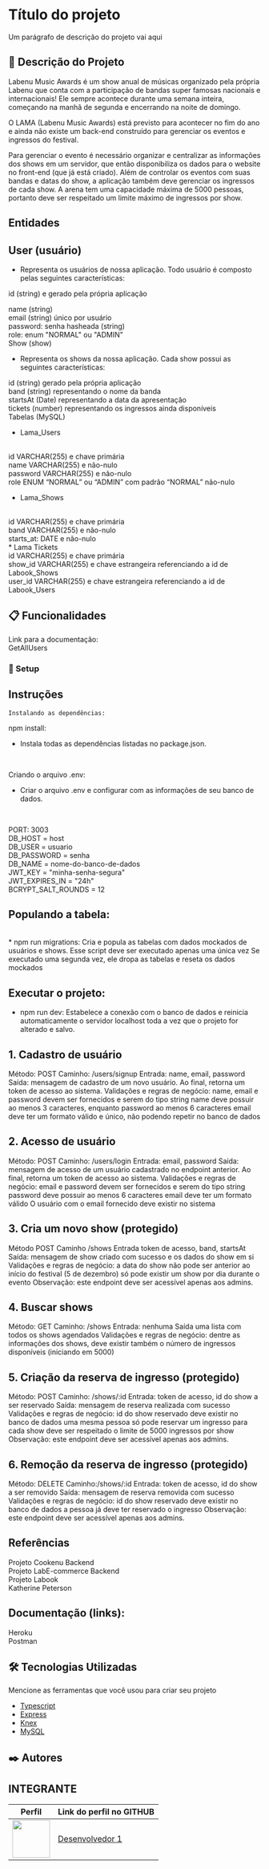 


# Título do projeto

Um parágrafo de descrição do projeto vai aqui

## 🚀 Descrição do Projeto

Labenu Music Awards é um show anual de músicas organizado pela própria Labenu que conta com a participação de bandas super famosas nacionais e internacionais! Ele sempre acontece durante uma semana inteira, começando na manhã de segunda e encerrando na noite de domingo.

O LAMA (Labenu Music Awards) está previsto para acontecer no fim do ano e ainda não existe um back-end construído para gerenciar os eventos e ingressos do festival.

Para gerenciar o evento é necessário organizar e centralizar as informações dos shows em um servidor, que então disponibiliza os dados para o website no front-end (que já está criado). Além de controlar os eventos com suas bandas e datas do show, a aplicação também deve gerenciar os ingressos de cada show. A arena tem uma capacidade máxima de 5000 pessoas, portanto deve ser respeitado um limite máximo de ingressos por show.

## Entidades

## User (usuário)
* Representa os usuários de nossa aplicação. Todo usuário é composto pelas seguintes características:

id (string) e gerado pela própria aplicação

name (string)
<br>
email (string) único por usuário
<br>
password: senha hasheada (string)
<br>
role: enum "NORMAL" ou "ADMIN"
<br>
Show (show)
<br>

* Representa os shows da nossa aplicação. Cada show possui as seguintes características:

id (string) gerado pela própria aplicação
<br>
band (string) representando o nome da banda
<br>
startsAt (Date) representando a data da apresentação
<br>
tickets (number) representando os ingressos ainda disponíveis
<br>
Tabelas (MySQL)
<br>

* Lama_Users
<br>
id VARCHAR(255) e chave primária
<br>
name VARCHAR(255) e não-nulo
<br>
password VARCHAR(255) e não-nulo
<br>
role ENUM “NORMAL” ou “ADMIN” com padrão “NORMAL” não-nulo

* Lama_Shows
<br>
id VARCHAR(255) e chave primária
<br>
band VARCHAR(255) e não-nulo
<br>
starts_at: DATE e não-nulo
<br>
* Lama Tickets
<br>
id VARCHAR(255) e chave primária
<br>
show_id VARCHAR(255) e chave estrangeira referenciando a id de Labook_Shows
<br>
user_id VARCHAR(255) e chave estrangeira referenciando a id de Labook_Users

## 📋 Funcionalidades

Link para a documentação:
<br>
GetAllUsers

### 🔧 Setup

## Instruções

```
Instalando as dependências:
```
npm install:
* Instala todas as dependências listadas no package.json.
<br>

Criando o arquivo .env:
<br>
* Criar o arquivo .env e configurar com as informações de seu banco de dados.
<br>

PORT: 3003
<br>
DB_HOST = host
<br>
DB_USER = usuario
<br>
DB_PASSWORD = senha
<br>
DB_NAME = nome-do-banco-de-dados
<br>
JWT_KEY = "minha-senha-segura"
<br>
JWT_EXPIRES_IN = "24h"
<br>
BCRYPT_SALT_ROUNDS = 12

## Populando a tabela:
<br>
* npm run migrations:
Cria e popula as tabelas com dados mockados de usuários e shows.
Esse script deve ser executado apenas uma única vez
Se executado uma segunda vez, ele dropa as tabelas e reseta os dados mockados

## Executar o projeto:
* npm run dev:
Estabelece a conexão com o banco de dados e reinicia automaticamente o servidor localhost toda a vez que o projeto for alterado e salvo.

## 1. Cadastro de usuário
Método: POST
Caminho: /users/signup
Entrada: name, email, password
Saída: mensagem de cadastro de um novo usuário. Ao final, retorna um token de acesso ao sistema.
Validações e regras de negócio:
name, email e password devem ser fornecidos e serem do tipo string
name deve possuir ao menos 3 caracteres, enquanto password ao menos 6 caracteres
email deve ter um formato válido e único, não podendo repetir no banco de dados
<br>
## 2. Acesso de usuário
Método: POST
Caminho: /users/login
Entrada: email, password
Saída: mensagem de acesso de um usuário cadastrado no endpoint anterior. Ao final, retorna um token de acesso ao sistema.
Validações e regras de negócio:
email e password devem ser fornecidos e serem do tipo string
password deve possuir ao menos 6 caracteres
email deve ter um formato válido
O usuário com o email fornecido deve existir no sistema
<br>
## 3. Cria um novo show (protegido)
Método POST
Caminho /shows
Entrada token de acesso, band, startsAt
Saída: mensagem de show criado com sucesso e os dados do show em si
Validações e regras de negócio:
a data do show não pode ser anterior ao início do festival (5 de dezembro)
só pode existir um show por dia durante o evento
Observação: este endpoint deve ser acessível apenas aos admins.
<br>
## 4. Buscar shows
Método: GET
Caminho: /shows
Entrada: nenhuma
Saída uma lista com todos os shows agendados
Validações e regras de negócio:
dentre as informações dos shows, deve existir também o número de ingressos disponíveis (iniciando em 5000)
<br>
## 5. Criação da reserva de ingresso (protegido)
Método: POST
Caminho: /shows/:id
Entrada: token de acesso, id do show a ser reservado
Saída: mensagem de reserva realizada com sucesso
Validações e regras de negócio:
id do show reservado deve existir no banco de dados
uma mesma pessoa só pode reservar um ingresso para cada show
deve ser respeitado o limite de 5000 ingressos por show
Observação: este endpoint deve ser acessível apenas aos admins.
<br>
## 6. Remoção da reserva de ingresso (protegido)
Método: DELETE
Caminho:/shows/:id
Entrada: token de acesso, id do show a ser removido
Saída: mensagem de reserva removida com sucesso
Validações e regras de negócio:
id do show reservado deve existir no banco de dados
a pessoa já deve ter reservado o ingresso
Observação: este endpoint deve ser acessível apenas aos admins.

## Referências
Projeto Cookenu Backend
<br>
Projeto LabE-commerce Backend
<br>
Projeto Labook
<br>
Katherine Peterson

## Documentação (links):
Heroku
<br>
Postman


## 🛠️ Tecnologias Utilizadas

Mencione as ferramentas que você usou para criar seu projeto

* [Typescript](https://www.typescriptlang.org/docs/)
* [Express](https://expressjs.com/)
* [Knex](https://knexjs.org/)
* [MySQL](https://www.mysql.com/)

## ✒️ Autores

## INTEGRANTE
Perfil      | Link do perfil no GITHUB
--------- | ------
[<img src="https://media-exp1.licdn.com/dms/image/C4D03AQGF3EBuZED7DA/profile-displayphoto-shrink_800_800/0/1660667280345?e=1670457600&v=beta&t=irvfDUXElwXnTMD00dSdmYek-dVhEPzgs0foKTri62E" width="75px;"/>](https://github.com/Lakshmi-Monteiro-Bittencourt) | [Desenvolvedor 1](https://github.com/desenvolvedor1)

